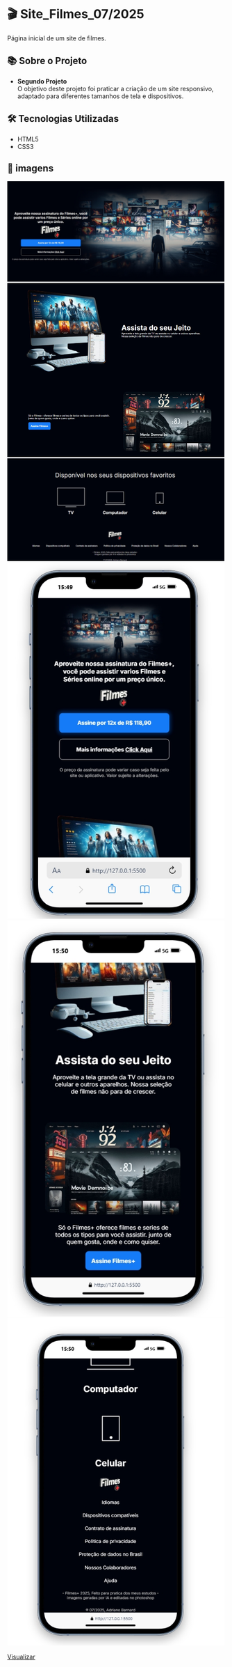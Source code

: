 # 🎬 Site_Filmes_07/2025

Página inicial de um site de filmes.

## 📚 Sobre o Projeto

- **Segundo Projeto**  
  O objetivo deste projeto foi praticar a criação de um site responsivo, adaptado para diferentes tamanhos de tela e dispositivos.

## 🛠️ Tecnologias Utilizadas

- HTML5  
- CSS3

## 📌 imagens


<img src="/Prints/1.jpeg" alt="home" width="500"/>
<img src="/Prints/2.jpeg" alt="sobre" width="500"/>
<img src="/Prints/3.jpeg" alt="sobre" width="500"/> 
<img src="/Prints/C1.jpeg" alt="sobre" width="500"/>
<img src="/Prints/C2.jpeg" alt="sobre" width="500"/> 
<img src="/Prints/C3.jpeg" alt="sobre" width="500"/>

[Visualizar](https://ziicob.github.io/Site_Filmes/)


